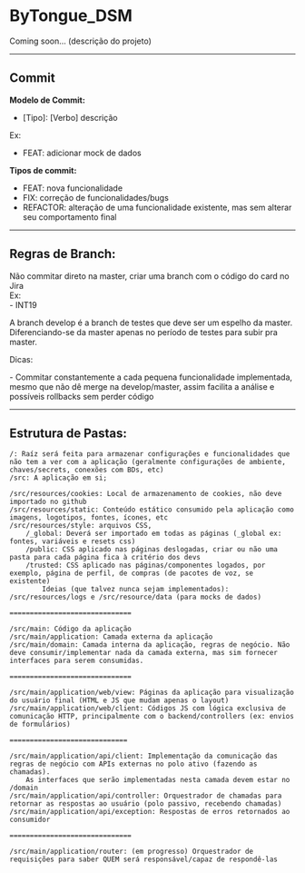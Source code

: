 <h1>ByTongue_DSM</h1>
<p>Coming soon... (descrição do projeto) </p>



<hr>
<h2>Commit</h2>

<b>Modelo de Commit:</b>
	<ul><li>[Tipo]: [Verbo] descrição</li></ul>
Ex:
	<ul><li>FEAT: adicionar mock de dados</li></ul>
	
<b>Tipos de commit:</b>
	<ul><li>FEAT: nova funcionalidade</li>
	<li>FIX: correção de funcionalidades/bugs</li>
	<li>REFACTOR: alteração de uma funcionalidade existente, mas sem alterar seu comportamento final</li></ul>

<hr>

<h2>Regras de Branch:</h2>
	<p>Não commitar direto na master, criar uma branch com o código do card no Jira
	<br />Ex: </br />  - INT19</p>
	<p>A branch develop é a branch de testes que deve ser um espelho da master. Diferenciando-se da master apenas no período de testes para subir pra master.</p>
	Dicas:
		<p> - Commitar constantemente a cada pequena funcionalidade implementada, mesmo que não dê merge na develop/master, assim facilita a análise e possíveis rollbacks sem perder código</p>
		
<hr>

<h2>Estrutura de Pastas:</h2>

	/: Raíz será feita para armazenar configurações e funcionalidades que não tem a ver com a aplicação (geralmente configurações de ambiente, chaves/secrets, conexões com BDs, etc)
	/src: A aplicação em si;
 	
	/src/resources/cookies: Local de armazenamento de cookies, não deve importado no github
	/src/resources/static: Conteúdo estático consumido pela aplicação como imagens, logotipos, fontes, ícones, etc
	/src/resources/style: arquivos CSS, 
		/_global: Deverá ser importado em todas as páginas (_global ex: fontes, variáveis e resets css)
		/public: CSS aplicado nas páginas deslogadas, criar ou não uma pasta para cada página fica à critério dos devs
		/trusted: CSS aplicado nas páginas/componentes logados, por exemplo, página de perfil, de compras (de pacotes de voz, se existente)
			Ideias (que talvez nunca sejam implementados): /src/resources/logs e /src/resource/data (para mocks de dados)

	==============================
 
	/src/main: Código da aplicação
	/src/main/application: Camada externa da aplicação
	/src/main/domain: Camada interna da aplicação, regras de negócio. Não deve consumir/implementar nada da camada externa, mas sim fornecer interfaces para serem consumidas.

	==============================
 
	/src/main/application/web/view: Páginas da aplicação para visualização do usuário final (HTML e JS que mudam apenas o layout)
	/src/main/application/web/client: Códigos JS com lógica exclusiva de comunicação HTTP, principalmente com o backend/controllers (ex: envios de formulários)

	=============================
 
	/src/main/application/api/client: Implementação da comunicação das regras de negócio com APIs externas no polo ativo (fazendo as chamadas). 
		As interfaces que serão implementadas nesta camada devem estar no /domain
	/src/main/application/api/controller: Orquestrador de chamadas para retornar as respostas ao usuário (polo passivo, recebendo chamadas)
	/src/main/application/api/exception: Respostas de erros retornados ao consumidor
	
 	==============================
  
	/src/main/application/router: (em progresso) Orquestrador de requisições para saber QUEM será responsável/capaz de respondê-las
	
